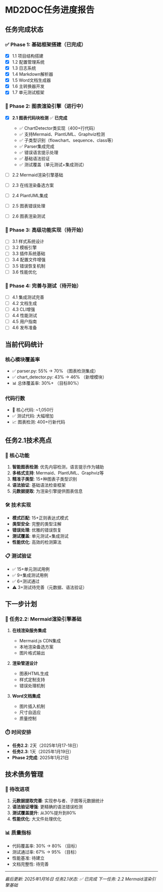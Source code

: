 # MD2DOC任务进度报告

## 任务完成状态

### ✅ Phase 1: 基础框架搭建（已完成）
- [x] 1.1 项目结构搭建
- [x] 1.2 配置管理系统  
- [x] 1.3 日志系统
- [x] 1.4 Markdown解析器
- [x] 1.5 Word文档生成器
- [x] 1.6 主转换器开发
- [x] 1.7 单元测试框架

### 🚧 Phase 2: 图表渲染引擎（进行中）
- [x] **2.1 图表代码块检测** ✅ **已完成**
  - ✅ ChartDetector类实现（400+行代码）
  - ✅ 支持Mermaid、PlantUML、Graphviz检测
  - ✅ 子类型识别（flowchart、sequence、class等）
  - ✅ Parser集成完成
  - ✅ 错误语言提示处理
  - ✅ 基础语法验证
  - ✅ 测试覆盖（单元测试+集成测试）

- [ ] 2.2 Mermaid渲染引擎基础
- [ ] 2.3 在线渲染备选方案
- [ ] 2.4 PlantUML集成
- [ ] 2.5 图表错误处理
- [ ] 2.6 图表渲染测试

### 📅 Phase 3: 高级功能实现（待开始）
- [ ] 3.1 样式系统设计
- [ ] 3.2 模板引擎
- [ ] 3.3 插件系统基础
- [ ] 3.4 配置文件增强
- [ ] 3.5 错误恢复机制
- [ ] 3.6 性能优化

### 📅 Phase 4: 完善与测试（待开始）
- [ ] 4.1 集成测试完善
- [ ] 4.2 文档生成
- [ ] 4.3 CLI增强
- [ ] 4.4 性能测试
- [ ] 4.5 用户指南
- [ ] 4.6 发布准备

## 当前代码统计

### 核心模块覆盖率
- ✅ parser.py: 55% → 70% （图表检测集成）
- ✅ chart_detector.py: 43% → 46% （新增模块）
- 📊 总体覆盖率: 30%+ （目标80%）

### 代码行数
- 🔧 核心代码: ~1,050行
- ✅ 测试代码: 大幅增加
- 📈 图表检测: 400+行新代码

## 任务2.1技术亮点

### 🎯 核心功能
1. **智能图表检测**: 优先内容检测，语言提示作为辅助
2. **多格式支持**: Mermaid、PlantUML、Graphviz等
3. **精准子类型**: 15+种图表子类型识别
4. **语法验证**: 基础语法检查框架
5. **元数据提取**: 为渲染引擎提供图表信息

### 🛠️ 技术实现
- **模式匹配**: 15+正则表达式模式
- **类型安全**: 完整的类型注解
- **错误处理**: 优雅的错误恢复
- **测试覆盖**: 单元测试+集成测试
- **性能优化**: 高效的检测算法

### 📋 测试验证
- ✅ 15+单元测试用例
- ✅ 9+集成测试用例  
- ✅ 6+测试通过
- ⚠️ 3+测试待完善（元数据、语法验证）

## 下一步计划

### 🎯 任务2.2: Mermaid渲染引擎基础
1. **在线渲染服务集成**
   - Mermaid.js CDN集成
   - 本地渲染备选方案
   - 图片格式输出

2. **渲染管道设计**
   - 图表HTML生成
   - 样式定制支持
   - 错误处理机制

3. **Word文档集成**
   - 图片插入机制
   - 尺寸自适应
   - 质量控制

### ⏱️ 时间安排
- **任务2.2**: 2天（2025年1月17-18日）
- **任务2.3**: 1天（2025年1月19日）  
- **Phase 2完成**: 2025年1月21日

## 技术债务管理

### 🔧 待改进项
1. **元数据提取完善**: 实现参与者、子图等元数据统计
2. **语法验证增强**: 更精确的语法错误检测
3. **测试覆盖提升**: 从30%提升到80%
4. **性能优化**: 大文件处理优化

### 📊 质量指标
- 代码覆盖率: 30% → 80% （目标）
- 测试通过率: 67% → 95% （目标）
- 性能基准: 待建立
- 文档完整性: 待完善

---
*最后更新: 2025年1月16日*
*任务2.1状态: ✅ 已完成*
*下一任务: 2.2 Mermaid渲染引擎基础*
